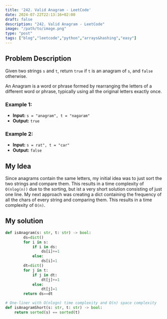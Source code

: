 ```yaml
---
title: '242. Valid Anagram - LeetCode'
date: 2024-07-22T22:13:16+02:00
draft: false
description: "242. Valid Anagram - LeetCode"
image: "/path/to/image.png"
type: "post"
tags: ["blog","leetcode","python","arrays&hashing","easy"]
---
```

## Problem Description

Given two strings `s` and `t`, return `true` if `t` is an anagram of `s`, and `false` otherwise.

An Anagram is a word or phrase formed by rearranging the letters of a different word or phrase, typically using all the original letters exactly once.
### Example 1:
* **Input:** `s = "anagram", t = "nagaram"`
* **Output:** `true`

### Example 2:
* **Input:** `s = rat", t = "car"`
* **Output:** `false`

## My Idea

Since anagrams contain the same letters, my initial idea was to just sort the two strings and compare them. This results in a time complexity of `O(nlog(n))` due to the sorting, but ist a very short solution consisting of just one line. My next approach was creating a dict containing the frequency of all the chars of every string and comparing them. This results in a time complexity of `O(n)`.

## My solution
```python
def isAnagram(s: str, t: str) -> bool:
        ds=dict()
        for i in s:
            if i in ds:
                ds[i]+=1
            else:
                ds[i]=1
        dt=dict()
        for j in t:
            if j in dt:
                dt[j]+=1
            else:
                dt[j]=1
        return ds==dt

# One-liner with O(nlogn) time complexity and O(n) space complexity
def isAnagramShort(s: str, t: str) -> bool:
    return sorted(s) == sorted(t)

```
